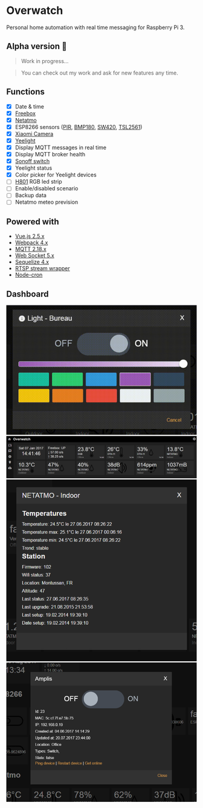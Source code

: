 # Overwatch

Personal home automation with real time messaging for Raspberry Pi 3.

## Alpha version :shit:

> Work in progress...

> You can check out my work and ask for new features any time.

## Functions

- [x] Date & time
- [x] [Freebox](https://dev.freebox.fr/sdk/)
- [x] [Netatmo](https://github.com/karbassi/netatmo)
- [x] ESP8266 sensors ([PIR](https://github.com/Wifsimster/pir-mqtt), [BMP180](https://github.com/Wifsimster/bmp180-mqtt), [SW420](https://github.com/Wifsimster/sw420-mqtt), [TSL2561](https://github.com/Wifsimster/tsl2561-mqtt))
- [x] [Xiaomi Camera](http://www.gearbest.com/ip-cameras/pp_615275.html)
- [x] [Yeelight](https://github.com/pmdroid/yeelight-wifi)
- [x] Display MQTT messages in real time
- [x] Display MQTT broker health
- [x] [Sonoff switch](https://www.itead.cc/sonoff-wifi-wireless-switch.html)
- [x] Yeelight status
- [x] Color picker for Yeelight devices
- [ ] [H801](https://github.com/Wifsimster/h801-mqtt/tree/master) RGB led strip
- [ ] Enable/disabled scenario
- [ ] Backup data
- [ ] Netatmo meteo prevision

## Powered with

- [Vue.js 2.5.x](https://vuejs.org/)
- [Webpack 4.x](https://webpack.js.org/)
- [MQTT 2.18.x](https://github.com/mqttjs/MQTT.js)
- [Web Socket 5.x](https://github.com/websockets/ws)
- [Sequelize 4.x](http://docs.sequelizejs.com/en/v3/)
- [RTSP stream wrapper](https://github.com/Wifsimster/node-rtsp-stream-es6)
- [Node-cron](https://github.com/merencia/node-cron)

## Dashboard

![scheme](https://github.com/Wifsimster/overwatch/blob/master/light_modal.gif)
![scheme](https://github.com/Wifsimster/overwatch/blob/master/cover.png)
![scheme](https://github.com/Wifsimster/overwatch/blob/master/cover_02.png)
![scheme](https://github.com/Wifsimster/overwatch/blob/master/cover_03.png)
